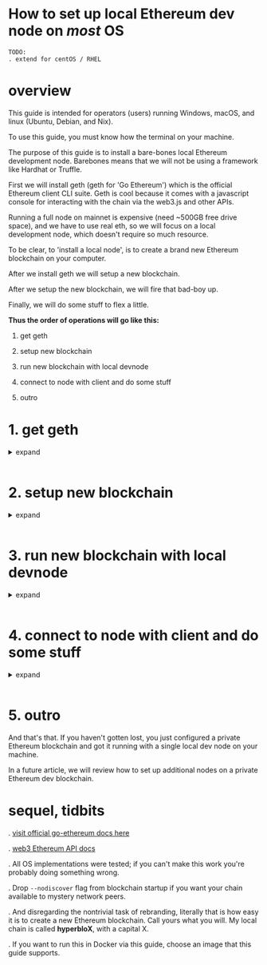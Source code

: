 # How to set up local Ethereum dev node on _most_ OS

```
TODO:
. extend for centOS / RHEL
```

# overview

This guide is intended for operators (users) running Windows, macOS, and linux (Ubuntu, Debian, and Nix).

To use this guide, you must know how the terminal on your machine.

The purpose of this guide is to install a bare-bones local Ethereum development node. Barebones means that we will not be using a framework like Hardhat or Truffle.

First we will install geth (geth for 'Go Ethereum') which is the official Ethereum client CLI suite. Geth is cool because it comes with a javascript console for interacting with the chain via the web3.js and other APIs.

Running a full node on mainnet is expensive (need ~500GB free drive space), and we have to use real eth, so we will focus on a local development node, which doesn't require so much resource.

To be clear, to 'install a local node', is to create a brand new Ethereum blockchain on your computer.

After we install geth we will setup a new blockchain.

After we setup the new blockchain, we will fire that bad-boy up.

Finally, we will do some stuff to flex a little.

**Thus the order of operations will go like this:**

1. get geth

2. setup new blockchain

3. run new blockchain with local devnode

4. connect to node with client and do some stuff

5. outro






# 1. get geth
<details>
<summary markdown="span">expand</summary>
&emsp;

First we need geth.

Choose your operating system:

<details>
<summary>&emsp;macOS</summary>
&emsp;

[If you don't have homebrew, you first need to install it by following the guide at this link.](https://www.digitalocean.com/community/tutorials/how-to-install-and-use-homebrew-on-macos)

Use homebrew to install geth:
```
brew tap ethereum/ethereum
brew install ethereum
```

&emsp;
</details>


<details>
<summary>&emsp;Windows</summary>
&emsp;

Go here, and download the pre-compiled binary executable then install:

[https://geth.ethereum.org/downloads/](https://geth.ethereum.org/downloads/)

Geth will now be available from the command prompt.

&emsp;
</details>


<details>
<summary>&emsp;Ubuntu</summary>
&emsp;

Use `apt-get` to install geth:
```
sudo add-apt-repository -y ppa:ethereum/ethereum
sudo apt-get update
sudo apt-get install ethereum
```

&emsp;
</details>


<details>
<summary>&emsp;Debian</summary>
&emsp;

First create a new apt source list file:
```
sudo touch /etc/apt/sources.list.d/ethereum.list
```

Then add these two lines to the file:
```
deb http://ppa.launchpad.net/ethereum/ethereum/ubuntu bionic main 
deb-src http://ppa.launchpad.net/ethereum/ethereum/ubuntu bionic main
```

Now import this GPG key for the PPA:
```
sudo apt-key adv --keyserver keyserver.ubuntu.com  --recv-keys 2A518C819BE37D2C2031944D1C52189C923F6CA9
```

Then update and install:
```
sudo apt update
sudo apt install ethereum
```

&emsp;
</details>

<details>
<summary>&emsp;Nix</summary>
&emsp;

From your terminal, install the go-ethereum package by running:
```
nix-env -iA nixos.go-ethereum
```

And simple as that, this should be enough to have access to geth and other utilities.

</details>

&emsp;

------------------

Verify the install by running `geth version` in a terminal, which should return something like this:
```
blairmunroakusa$ geth version
 Geth
 Version: 1.10.16-stable
 Architecture: amd64
 Go Version: go1.17.6
 Operating System: darwin
 GOPATH=
 GOROOT=go
```

And this is geth. With this tool installed, we can not only manipulate a local dev node, but we can also connect and interact with the Ethereum mainnet, accounts, smartcontracts, etc.

</details>
&emsp;






# 2. setup new blockchain
<details>
<summary>expand</summary>
&emsp;

The first thing we need to do is set up the genesis block, which in general is the first block on any blockchain.

We will be using a tool (CLI wizard) called puppeth, which typically bundles with geth.

**This section is the same for all systems.**

Create a new blockchain space on your machine, create a new subspace for the genesis node, then run `puppeth` from the blockchain space:
```
mkdir interlockdev-ethereum
cd interlockdev-ethereum
mkdir devnode1
puppeth
```

This will take us through the following setup prompt menu to configure a new genesis block.

Choose a network name:
```
blairmunroakusa$ puppeth
.
. <intro placcard here>
.

Please specify a network name to administer (no spaces, hyphens or capital letters please)
> interlockdev
```

Configure new genesis:
```
What would you like to do? (default = stats)
 1. Show network stats
 2. Configure new genesis
 3. Track new remote server
 4. Deploy network components
> 2
```

Create ours from scratch:
```
What would you like to do? (default = create)
 1. Create new genesis from scratch
 2. Import already existing genesis
> 1
```

>_As of writing, 17Mar22, Ethereum mainnet is running a proof-of-work consensus algorithm, with a transition to proof-of-stake consensus sometime Q1-Q2, 2022._

We will create a proof-of-work chain.

Choose proof-of-work:
```
Which consensus engine to use? (default = clique)
 1. Ethash - proof-of-work
 2. Clique - proof-of-authority
> 1
```

Disregard prefunding account:
```
Which accounts should be pre-funded? (advisable at least one)
> 0x
(not pre-funding any)
```

>_Note, accounts in ethereum are 40 digit hexadecimal numbers._

Do what is advisable:
```
Should the precompile-addresses (0x1 .. 0xff) be pre-funded with 1 wei? (advisable yes)
> yes
```

Specify default network ID:
```
Specify your chain/network ID if you want an explicit one (default = random)
> 1234
```

Choose manage genesis we just created above:
```
What would you like to do? (default = stats)
 1. Show network stats
 2. Manage existing genesis
 3. Track new remote server
 4. Deploy network components
> 2
```

Export config for new genesis block:
```
 1. Modify existing configurations
 2. Export genesis configurations
 3. Remove genesis configuration
> 2
```

And finally, save to `interlockdev-ethereum` directory:
```
Which folder to save the genesis specs into? (default = current)
>
(no selection is default)
```

Okay cool. Our blockchain genesis block is setup. Exit out of `puppeth`. Your `interlockdev-ethereum` directory should look like the following:
```
 devnode1
 interlockdev-aleth.json
 interlockdev-harmony.json
 interlockdev-parity.json
 interlockdev.json
```


</details>
&emsp;







# 3. run new blockchain with local devnode
<details>
<summary>expand</summary>
&emsp;

**Running the new blockchain is essentially the same for all systems:**

We start by initializing a single node. This `init` command will create a `keystore` directory for private keys, and a `geth` (containing `chaindata`) directory for general blockchain and node data. We will be setting up `devnode1` as the primary node that runs the blockchain.

From `interlockdev-ethereum` run:
```
geth --datadir devnode1 init interlockdev.json
```

Now we need to create an account that represents this node. This is the default etherbase.

>_The etherbase or coinbase is the account that mining proceeds are deposited in._

From `interlockdev-ethereum` run:
```
geth --datadir devnode1 account new
```

Create a password as prompted (remember it), and copy the account address for future reference. Mine is `0x2402c3fe2f60e3cdc951c61450dd0c80aa0baeb5`. Save the password in a file within `devnode1` directory:

For macOS, Ubuntu, Debian, Nix:
```
echo mypastedpassword > devnode1/password.sec
```

For Windows:
```
echo mypastedpassword> devnode1\password.sec
```

Your `devnode1` directory should now contain the following:
```
 geth
 keystore
 password.sec
 ```

OK

It's time to fire up the blockchain, originating at `devnode1`.

From `interlockdev-ethereum` run the following on macOS, Ubuntu, Debian, Nix:
```
geth --networkid 1234 --mine --miner.threads 1 --http.api web3,eth,personal,net --unlock 0 --nodiscover --datadir devnode1 --password devnode1/password.sec --ipcpath devnode1/geth.ipc
```

Or on Windows run:
```
geth --networkid 1234 --mine --miner.threads 1 --http.api web3,eth,personal,net --unlock 0 --nodiscover --datadir devnode1 --password devnode1\password.sec --ipcpath devnode1\geth.ipc
```


> _Default RPC port is 8545. Default listening port is 30303. Usual stuff._

At this point you may see a streaming list of
```
INFO [date] Generating DAG in progress
```

which will eventually transition to
```
INFO [date] 🔨 mined potential block
INFO [date] Commit new sealing work 
```

This means your machine is maintaining an Ethereum blockchain and the node is mining to verify blocks and any transactions which might occur within (none so far). The account we made earlier is our primary account, or our _etherbase_ or _coinbase_ which is where this blockchain will deposit ether earned by mining a block. We can specify a different etherbase at any time.

If you need to stop the blockchain process, you can always restart it later and the process will resume at it's final state.

Now it's time to...
</details>
&emsp;






# 4. connect to node with client and do some stuff
<details>
<summary>expand</summary>
&emsp;

**This section is essentially the same for all systems:**

Open a new terminal session, leaving the blockchain process running (that or just run the process in the background instead). Now we want to connect to the node by firing up a javascript console. This is easy. Run:

For macOS, Ubuntu, Debian, Nix:
```
geth attach devnode1/geth.ipc
```

Windows:
```
geth attach ipc:\\.\pipe\devnode1\geth.ipc
```

Now we can fire off web3, eth, and personal commands to interact with the blockchain.

First, check to see which accounts are active. It should only be the etherbase:
```
> eth.accounts
["0x2402c3fe2f60e3cdc951c61450dd0c80aa0baeb5"]
```

Yup, that was my etherbase account.

Now let's get the etherbase balance:
```
> web3.fromWei(eth.getBalance(eth.accounts[0]), "ether")
126
```

This command gets the balance of account 0 in wei, and converts it into ether. There are  a lot of wei in one ether, so it is nice to convert things to ether first.

> There are 1,000,000,000,000,000,000 (10^18) wei in one ether.

Really quick, let's create an account now and transfer some ether to it.
```
> personal.newAccount()
```

Choose a password, now we have
```
> eth.accounts
["0x2402c3fe2f60e3cdc951c61450dd0c80aa0baeb5", "0x83c257547034b056b23b0807f967045d2b59af4b"]
```

but unfortunately something sad:
```
> web3.fromWei(eth.getBalance(eth.accounts[1]), "ether")
0
```

So let's finish up the hands-on by creating a transfer transaction:
```
> eth.sendTransaction({from: eth.accounts[0], to: eth.accounts[1], value: 200000000000000})
"0x53c3acf3333cd4a35d3b7752746c449974bc96b84729dca751b4a2304f8c4b88"
> web3.fromWei(eth.getBalance(eth.accounts[1]), "ether")
0.0002
```

It's not much, but sometimes 0.0002 eth between friends really is better than nothing.

The long hex number is the transaction hash.
</details>
&emsp;






# 5. outro

And that's that. If you haven't gotten lost, you just configured a private Ethereum blockchain and got it running with a single local dev node on your machine.

In a future article, we will review how to set up additional nodes on a private Ethereum dev blockchain.

# sequel, tidbits

. [visit official go-ethereum docs here](https://geth.ethereum.org)

. [web3 Ethereum API docs](https://web3js.readthedocs.io/en/v1.7.1/)

. All OS implementations were tested; if you can't make this work you're probably doing something wrong.

. Drop `--nodiscover` flag from blockchain startup if you want your chain available to mystery network peers.

. And disregarding the nontrivial task of rebranding, literally that is how easy it is to create a new Ethereum blockchain. Call yours what you will. My local chain is called **hyperbloX**, with a capital X.

. If you want to run this in Docker via this guide, choose an image that this guide supports.
